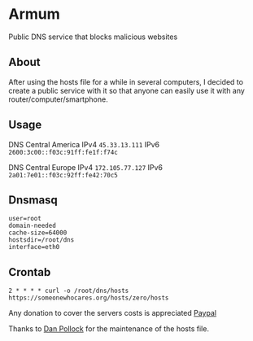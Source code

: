 # Armum
Public DNS service that blocks malicious websites

## About
After using the hosts file for a while in several computers, I decided to create a public service with it so that anyone can easily use it with any router/computer/smartphone.

## Usage

DNS Central America
IPv4 `45.33.13.111`
IPv6 `2600:3c00::f03c:91ff:fe1f:f74c`

DNS Central Europe
IPv4 `172.105.77.127`
IPv6 `2a01:7e01::f03c:92ff:fe42:70c5`

## Dnsmasq
```
user=root
domain-needed
cache-size=64000
hostsdir=/root/dns
interface=eth0
```

## Crontab
```
2 * * * * curl -o /root/dns/hosts https://someonewhocares.org/hosts/zero/hosts
```

Any donation to cover the servers costs is appreciated [Paypal](https://www.paypal.com/paypalme/mencargo/USD)

Thanks to [Dan Pollock](https://someonewhocares.org/) for the maintenance of the hosts file.
